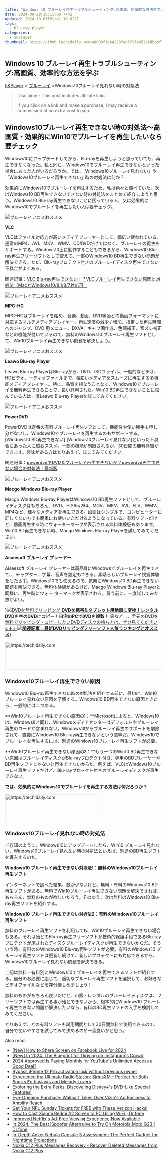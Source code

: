 ```yaml
---
title: "Windows 10 ブルーレイ再生トラブルシューティング:高画質、効率的な方法を学ぶ"
date: 2024-09-29T16:11:08.744Z
updated: 2024-10-01T01:41:18.828Z
tags:
  - blu-ray-player
categories:
  - 5kplayer
thumbnail: https://thmb.techidaily.com/a8009f1be4223fad5f174852a5dbbbf732624444e76009d5f2106549ef1886ec.jpg
---
```


## Windows 10 ブルーレイ再生トラブルシューティング:高画質、効率的な方法を学ぶ

[5KPlayer](https://tools.techidaily.com/5kplayer/products/) \> [ブルーレイ](https://tools.techidaily.com/5kplayer/video-music-player/) \>Windows10ブルーレイ見れない時の対処法

>  Disclaimer: This post includes affiliate links
>
>  If you click on a link and make a purchase, I may receive a commission at no extra cost to you.
>

## Windows10ブルーレイ再生できない時の対処法～高画質・効果的にWin10でブルーレイを再生したいなら要チェック

Windows10にアップデートしてから、Blu-rayを再生しようと思っていても、再生できなくなった。私と同じ、Windows10でブルーレイ再生できないといった場合にあった人がいるだろうか。では、「Windows10ブルーレイ見れない」や「Windows10ブルーレイ再生できない」時の対処法は何か？

効果的にWindows10でブルーレイを再生するため、私は色々と調べていた。次はWindows10 BD再生できないできない時の対処法をまとめて紹介しようと思う。Windows10 Blu-ray再生できないことに困っている人、又は効果的にWindows10でブルーレイを再生したい人は要チェック。 

![ブルーレイアニメおススメ](https://www.5kplayer.com/blu-ray-player-jp/img/vlc.jpg)

**VLC**

VLCはファイル対応力が高いメディアプレーヤーとして、幅広い使われている。通常のMP4、AVI、MKV、WMV、CD/DVDだけではなく、ブルーレイの再生もサポートする。Windows10上に動作することもできるから、Windows10 Blu-ray再生フリーソフトとして使えて、一部のWindows10 BD再生できない問題が解決できる。ただ、Blu-rayプロテクト付きのブルーレイディスク再生できない不具合がよくある。 

 関連記事：[VLC Blu-ray再生できない！？VLCブルーレイ再生できない原因と対処法（MacとWindows10/8.1/8/7対応可）](https://tools.techidaily.com/5kplayer/products/)

![ブルーレイアニメおススメ](https://www.5kplayer.com/blu-ray-player-jp/img/mpc-hc.jpg)

**MPC-HC**

MPC-HCはブルーレイを始め、音楽、動画、DVD等殆どの動画フォーマットに対応するマルチメディアプレイヤー。再生速度の減少 / 増加、指定した再生時間へのジャンプ、DVD 用メニュー、DXVA、キャプ画作成、色調補正、音ズレ補正などの機能が付いているので、無料のWindows10 ブルーレイ再生ソフトとして、Win10ブルーレイ再生できない問題を解決しよう。

![ブルーレイアニメおススメ](https://www.5kplayer.com/blu-ray-player-jp/img/leawo.jpg)

**Leawo Blu-ray Player**

Leawo Blu-ray PlayerはBlu-rayから、DVD、ISOファイル、一般的なビデオ、HDビデオ、ーディオファイルまで、幅広いメディアをスムーズに再生する多機能メディアプレイヤー。特に、品質を損なうことなく、Windows10でブルーレイを無料再生できることで、良い評判された。Win10 BD再生できないことに悩んでいる人は一度Leawo Blu-ray Playerを試してみてください。 

![ブルーレイアニメおススメ](https://www.5kplayer.com/blu-ray-player-jp/img/powerdvd-1.png)

**PowerDVD**

PowerDVDは定番の有料ブルーレイ再生ソフとして、機能性や使い勝手も申し分がないし、Windows10でブルーレイを再生するのもサポートする。\[Windows10 BD再生できない\] \[Windows10ブルーレイ見れない\]といった不具合にあった人に超おススメ。一部の機能が制限されるが、30日間の無料体験ができます。興味がある方はとりあえず、試してみてください。  
  
関連記事：[powerdvdでDVD＆ブルーレイ再生できないか？powerdvd再生できない場合の対処法：最新版](https://tools.techidaily.com/5kplayer/video-music-player/) 

![ブルーレイアニメおススメ](https://www.5kplayer.com/blu-ray-player-jp/img/macgo-1.png)

**Macgo Windows Blu-ray Player**

Macgo Windows Blu-ray PlayerはWindows10 BD再生ソフトとして、ブルーレイディスクはもちろん、DVD、H.265/264、MOV、MKV、AVI、FLV、WMV、MP4など、様々なメディアを再生できる。画面はシンプルで、コンピューターに詳しくない方でも簡単にお使いいただけるようになっている。有料ソフトだけど、動画再生する時にウォーターマークが表示される無料体験版もあります。Win10 BD再生できない時、Macgo Windows Blu-ray Playerを試してみてください。

![ブルーレイアニメおススメ](https://www.5kplayer.com/blu-ray-player-jp/img/aiseesoft-1.png)

**Aiseesoft ブルーレイ プレーヤー**

Aiseesoft ブルーレイ プレーヤーは高品質にWindowsでブルーレイを再生できて、、チャプター、字幕、音声を設定もできる。素晴らしいブルーレイ視覚体験をもたらす。Windows10でも使えるので、気楽にWindows10 BD再生できない問題を解決できる。無料体験版があるけど、Macgo Windows Blu-ray Playerと同様に、再生時にウォー ターマークが表示される。買う前に、一度試してみた方がよい。 

}[![DVDを無料でリッピング](https://www.5kplayer.com/blu-ray-player-jp/img/dvd-copy.jpg) **DVDを携帯＆タブレット用動画に変換！レンタルDVDを空のDVDにコピー！自宅のPCでDVDを複製！** 等など．．．手元のDVDを無料でリッピング・コピーしたいDVDディスクの持ち方は、ぜひ見てください↓↓↓ ![](https://www.5kplayer.com/blu-ray-player-jp/img/hot.gif)**関連記事：最新DVDリッピングフリーソフト人気ランキングとオススメ**](https://www.winxdvd.com/blog/powerful-top-free-dvd-ripper.htm?utm%5Fsource=seo-5kp&utm%5Fcampaign=top-ripper)}

<!-- affiliate ads begin -->
<a href="https://unicoeye.pxf.io/c/5597632/2148772/18498" target="_top" id="2148772">
  <img src="//a.impactradius-go.com/display-ad/18498-2148772" border="0" alt="https://techidaily.com" width="728" height="90"/>
</a>
<img height="0" width="0" src="https://unicoeye.pxf.io/i/5597632/2148772/18498" style="position:absolute;visibility:hidden;" border="0" />
<!-- affiliate ads end -->

### Windows10ブルーレイ再生できない原因

Windows10 Blu-ray再生できない時の対処法を紹介する前に、最初に、Win10 ブルーレイ見れない原因を了解する。Windows10 BD再生できない原因ときたら、一般的には二つある。 

**Win10ブルーレイ再生できない原因の1：**Microsoftによると、Windows10は、Windows8と同じ、Windowsメディアセンターはデフォルトやブルーレイ再生のコードが含まれない。Windows10からブルーレイ再生のサポートを削除されて、直接にWindows10 Blu-ray再生できないという意味だ。Windows10でブルーレイを再生するには、別途のWindows10ブルーレイ再生ソフトが必要。

**Win10ブルーレイ再生できない原因の2：**もう一つのWin10 BD再生できない原因はブルーレイディスクがBlu-rayプロテクト付き、専用のBDプレーヤーやBD再生ソフトじゃないと再生できないからだ。例えば、VLCはWindows10ブルーレイ再生ソフトだけど、Blu-rayプロテクト付きのブルーレイディスクが再生できない。

**では、効果的にWindows10でブルーレイを再生する方法は何だろうか？**

<!-- affiliate ads begin -->
<a href="https://aligracehair.sjv.io/c/5597632/1880940/19272" target="_top" id="1880940">
  <img src="//a.impactradius-go.com/display-ad/19272-1880940" border="0" alt="https://techidaily.com" width="300" height="90"/>
</a>
<img height="0" width="0" src="https://aligracehair.sjv.io/i/5597632/1880940/19272" style="position:absolute;visibility:hidden;" border="0" />
<!-- affiliate ads end -->

### Windows10ブルーレイ見れない時の対処法

ご存知のように、Windows10にアップデートしたら、Win10 ブルーレイ見れない。Windows10ブルーレイ見れない時の対処法といえば、別途のBD再生ソフトを導入するのだ。 

**Windows10 ブルーレイ再生できない対処法1：無料のWindows10ブルーレイ再生ソフト**

インターネットで調べた結果、数が少ないけど、無料・有料のWindows10 BD再生ソフトがある。無料でWin10ブルーレイ再生できない問題を解決できれば、もちろん、無料のものが欲しいだろう。そのゆえ、次は無料のWindows10 Blu-ray再生ソフトを紹介する。

**Windows10 ブルーレイ再生できない対処法2：有料のWindows10ブルーレイ再生ソフト**

無料のブルーレイ再生ソフトを利用しても、Win10ブルーレイ再生できない場合もある。それは殆どのBlu-ray再生フリーソフトが技術的保護手段であるBlu-rayプロテクトが施されたディスクブルーレイディスクが再生できないからだ。そういう時、有料ののWindows10 Blu-ray再生ソフトが必要。有料のWindows10 ブルーレイ再生ソフトは更新し続けて、新しいプロテクトにも対応できるから、Windows10ブルーレイ見れない問題を解決できる。

上記は無料・有料別にWindows10でブルーレイを再生できるソフトが紹介する。自分のお必要に応じて、適切なブルーレイ再生ソフトを選択して、お好きなビデオファイルなどを存分楽しめましょう！

無料のものがもちろん良いだけど、市販・レンタルのブルーレイディスクは、フリーソフトでは再生する事が殆どできないから、根本的にWindows10 ブルーレイ再生できない問題が解決したいなら、有料のBD再生ソフトの入手を検討してみてください。

とりあえず、どの有料ソフトも試用期間として30日間無料で使用できるので、自分で使いやすさを試してみて決めるのが一番良いかと思う。

<ins class="adsbygoogle"
     style="display:block"
     data-ad-format="autorelaxed"
     data-ad-client="ca-pub-7571918770474297"
     data-ad-slot="1223367746"></ins>

<ins class="adsbygoogle"
     style="display:block"
     data-ad-client="ca-pub-7571918770474297"
     data-ad-slot="8358498916"
     data-ad-format="auto"
     data-full-width-responsive="true"></ins>

<span class="atpl-alsoreadstyle">Also read:</span>
<div><ul>
<li><a href="https://facebook-video-recording.techidaily.com/new-how-to-share-screen-on-facebook-live-for-2024/"><u>[New] How to Share Screen on Facebook Live for 2024</u></a></li>
<li><a href="https://instagram-video-recordings.techidaily.com/new-in-2024-the-blueprint-for-thriving-on-instagrams-crowd/"><u>[New] In 2024, The Blueprint for Thriving on Instagram's Crowd</u></a></li>
<li><a href="https://youtube-stream.techidaily.com/2024-approved-is-paying-monthly-for-youtubes-unlimited-access-a-good-deal/"><u>2024 Approved Is Paying Monthly for YouTube's Unlimited Access a Good Deal?</u></a></li>
<li><a href="https://phone-solutions.techidaily.com/bypass-iphone-12-pro-activation-lock-without-previous-owner-by-drfone-ios-unlock-ios-unlock/"><u>Bypass iPhone 12 Pro activation lock without previous owner</u></a></li>
<li><a href="https://media-tips.techidaily.com/experience-the-ultimate-radio-station-siriusxm-perfect-for-both-sports-enthusiasts-and-melody-lovers/"><u>Experience the Ultimate Radio Station: SiriusXM - Perfect for Both Sports Enthusiasts and Melody Lovers</u></a></li>
<li><a href="https://media-tips.techidaily.com/exploring-the-extra-perks-discovering-disneypluss-dvd-like-special-features/"><u>Exploring the Extra Perks: Discovering Disney+'s DVD-Like Special Features!</u></a></li>
<li><a href="https://media-tips.techidaily.com/eye-opening-purchase-walmart-takes-over-vizios-ad-business-to-amplify-reach/"><u>Eye-Opening Purchase: Walmart Takes Over Vizio's Ad Business to Amplify Reach</u></a></li>
<li><a href="https://media-tips.techidaily.com/get-your-nfl-sunday-tickets-for-free-with-these-verizon-hacks/"><u>Get Your NFL Sunday Tickets for FREE with These Verizon Hacks!</u></a></li>
<li><a href="https://screen-mirror.techidaily.com/how-to-cast-xiaomi-redmi-a2-screen-to-pc-using-wifi-drfone-by-drfone-android/"><u>How to Cast Xiaomi Redmi A2 Screen to PC Using WiFi | Dr.fone</u></a></li>
<li><a href="https://media-tips.techidaily.com/improved-netflixs-ad-free-viewing-experience-now-available/"><u>Improved Netflix's Ad-Free Viewing Experience Now Available</u></a></li>
<li><a href="https://android-pokemon-go.techidaily.com/in-2024-the-best-ispoofer-alternative-to-try-on-motorola-moto-g23-drfone-by-drfone-virtual-android/"><u>In 2024, The Best iSpoofer Alternative to Try On Motorola Moto G23 | Dr.fone</u></a></li>
<li><a href="https://media-tips.techidaily.com/in-depth-anker-nebula-capsule-3-assessment-the-perfect-gadget-for-nighttime-projections/"><u>In-Depth Anker Nebula Capsule 3 Assessment: The Perfect Gadget for Nighttime Projections</u></a></li>
<li><a href="https://review-topics.techidaily.com/nokia-c12-plus-messages-recovery-recover-deleted-messages-from-nokia-c12-plus-by-fonelab-android-recover-messages/"><u>Nokia C12 Plus Messages Recovery - Recover Deleted Messages from Nokia C12 Plus</u></a></li>
</ul></div>

